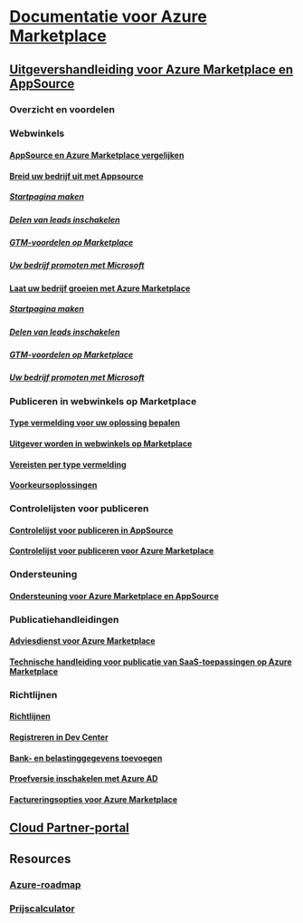 # [Documentatie voor Azure Marketplace](index.md)  

## [Uitgevershandleiding voor Azure Marketplace en AppSource](./marketplace-publishers-guide.md)  
### Overzicht en voordelen  
### Webwinkels  
#### [AppSource en Azure Marketplace vergelijken](./comparing-appsource-azure-marketplace.md)  
#### [Breid uw bedrijf uit met Appsource](./grow-your-business-with-appsource.md) 
##### [Startpagina maken](./build-your-landing-page.md)  
##### [Delen van leads inschakelen](./enable-lead-sharing.md)  
##### [GTM-voordelen op Marketplace](./gtm-benefits.md)  
##### [Uw bedrijf promoten met Microsoft](./promote-your-business-with-microsoft.md)  
#### [Laat uw bedrijf groeien met Azure Marketplace](./grow-your-business-with-azure-marketplace.md)  
##### [Startpagina maken](./build-your-landing-page.md)  
##### [Delen van leads inschakelen](./enable-lead-sharing.md)  
##### [GTM-voordelen op Marketplace](./gtm-benefits.md)  
##### [Uw bedrijf promoten met Microsoft](./promote-your-business-with-microsoft.md)  

### Publiceren in webwinkels op Marketplace  
#### [Type vermelding voor uw oplossing bepalen](./determine-your-listing-type.md)  
#### [Uitgever worden in webwinkels op Marketplace](./become-publisher.md)  
#### [Vereisten per type vermelding](./listing-type-requirements.md) 
#### [Voorkeursoplossingen](./preferred-solutions.md) 

### Controlelijsten voor publiceren  
#### [Controlelijst voor publiceren in AppSource](./publishing-checklist-appsource.md)  
#### [Controlelijst voor publiceren voor Azure Marketplace](./publishing-checklist-azure-marketplace.md)  

### Ondersteuning  
#### [Ondersteuning voor Azure Marketplace en AppSource](./support-azure-marketplace.md)  

### Publicatiehandleidingen  
#### [Adviesdienst voor Azure Marketplace](consulting-services.md)  
#### [Technische handleiding voor publicatie van SaaS-toepassingen op Azure Marketplace](marketplace-saas-applications-technical-publishing-guide.md) 

### Richtlijnen  
#### [Richtlijnen](./guidelines.md)  
#### [Registreren in Dev Center](./register-dev-center.md)  
#### [Bank- en belastinggegevens toevoegen](./add-bank-tax-info.md)  
#### [Proefversie inschakelen met Azure AD](./enable-trial-using-azure-ad.md)  
#### [Factureringsopties voor Azure Marketplace](./billing-options-azure-marketplace.md)  

## [Cloud Partner-portal](./cloud-partner-portal/cloud-partner-portal-what-is-the-cloud-partner-portal.md)  

## Resources  
### [Azure-roadmap](https://azure.microsoft.com/roadmap/)  
### [Prijscalculator](https://azure.microsoft.com/pricing/calculator/)  
